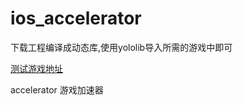 # ios_accelerator

下载工程编译成动态库,使用yololib导入所需的游戏中即可

[测试游戏地址](https://v.youku.com/v_show/id_XNDI1OTU5NDc4OA==.html?spm=a2h3j.8428770.3416059.1)


accelerator 游戏加速器
